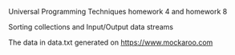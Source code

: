 Universal Programming Techniques homework 4 and homework 8

Sorting collections and Input/Output data streams

The data in data.txt generated on https://www.mockaroo.com

